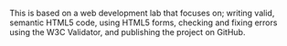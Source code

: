  This is based on a web development lab that focuses on; writing valid, semantic HTML5 code, using HTML5 forms, checking and fixing errors using the W3C Validator, and publishing the project on GitHub.
